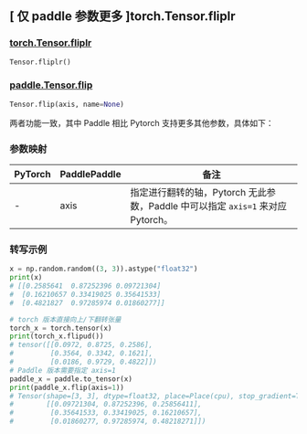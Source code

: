 ## [ 仅 paddle 参数更多 ]torch.Tensor.fliplr

### [torch.Tensor.fliplr](https://pytorch.org/docs/stable/generated/torch.Tensor.fliplr.html?highlight=fliplr#torch.Tensor.fliplr)

```python
Tensor.fliplr()
```

### [paddle.Tensor.flip](https://www.paddlepaddle.org.cn/documentation/docs/zh/develop/api/paddle/Tensor_cn.html#flip-axis-name-none)

```python
Tensor.flip(axis, name=None)
```

两者功能一致，其中 Paddle 相比 Pytorch 支持更多其他参数，具体如下：

### 参数映射

| PyTorch | PaddlePaddle | 备注                                                       |
| ------- | ------------ | ---------------------------------------------------------- |
| -       | axis         | 指定进行翻转的轴，Pytorch 无此参数，Paddle 中可以指定 `axis=1` 来对应 Pytorch。|

### 转写示例

```Python
x = np.random.random((3, 3)).astype("float32")
print(x)
# [[0.2585641  0.87252396 0.09721304]
#  [0.16210657 0.33419025 0.35641533]
#  [0.4821827  0.97285974 0.01860277]]

# torch 版本直接向上/下翻转张量
torch_x = torch.tensor(x)
print(torch_x.flipud())
# tensor([[0.0972, 0.8725, 0.2586],
#         [0.3564, 0.3342, 0.1621],
#         [0.0186, 0.9729, 0.4822]])
# Paddle 版本需要指定 axis=1
paddle_x = paddle.to_tensor(x)
print(paddle_x.flip(axis=1))
# Tensor(shape=[3, 3], dtype=float32, place=Place(cpu), stop_gradient=True,
#        [[0.09721304, 0.87252396, 0.25856411],
#         [0.35641533, 0.33419025, 0.16210657],
#         [0.01860277, 0.97285974, 0.48218271]])
```
